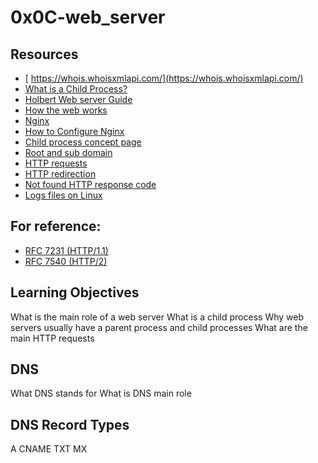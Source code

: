 # 0x0C-web_server

## Resources 
- [ https://whois.whoisxmlapi.com/](https://whois.whoisxmlapi.com/)
- [What is a Child Process?](https://intranet.alxswe.com/concepts/110)
- [Holbert Web server Guide](https://www.youtube.com/watch?v=AZg4uJkEa-4)
- [How the web works](https://intranet.alxswe.com/rltoken/6TI3HiyFdwrbXWKVF24Gxw)
- [Nginx](https://intranet.alxswe.com/rltoken/vkVMGlaf39j2DWAQWzo6EA)
- [How to Configure Nginx](https://intranet.alxswe.com/rltoken/zKrpVxWuUHVdW4URAjdFbw)
- [Child process concept page](https://intranet.alxswe.com/rltoken/Ar18u5sRis1fkvkVgzdcqg)
- [Root and sub domain](https://intranet.alxswe.com/rltoken/xi3peVqYl02PfpHHHlCtxQ)
- [HTTP requests](https://intranet.alxswe.com/rltoken/sBrrP4EAmI3NoYjIgZrUhw)
- [HTTP redirection](https://intranet.alxswe.com/rltoken/Eaa4ZuKvye941hTkP8VlBQ)
- [Not found HTTP response code](https://intranet.alxswe.com/rltoken/eJSp2QFTY6jqqNtz8OVDEw)
- [Logs files on Linux](https://intranet.alxswe.com/rltoken/7WMNY5CWD-CBrxmQrdmfPg)

## For reference:

- [RFC 7231 (HTTP/1.1)](https://intranet.alxswe.com/rltoken/BGa6RrS0dnM6EdBGS_ZDUw)
- [RFC 7540 (HTTP/2)](https://intranet.alxswe.com/rltoken/IZ2fyYn1qNZ9RXXsg5vG1g)

## Learning Objectives
What is the main role of a web server
What is a child process
Why web servers usually have a parent process and child processes
What are the main HTTP requests

## DNS
What DNS stands for
What is DNS main role

## DNS Record Types
A
CNAME
TXT
MX